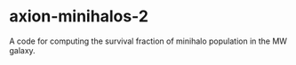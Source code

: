 # axion-minihalos-2
A code for computing the survival fraction of minihalo population in the MW galaxy.
